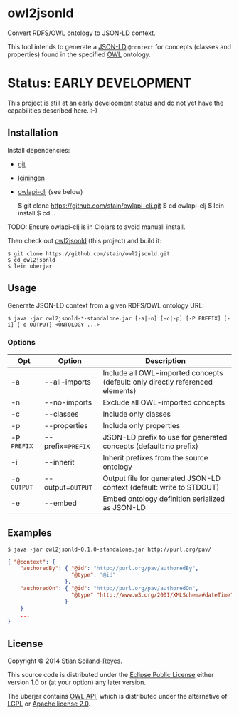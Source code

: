 # owl2jsonld

Convert RDFS/OWL ontology to JSON-LD context.

This tool intends to generate a [JSON-LD](http://www.w3.org/TR/json-ld/) `@context`
for concepts (classes and properties) found in the specified 
[OWL](http://www.w3.org/TR/owl2-primer/) ontology.


# Status: EARLY DEVELOPMENT

This project is still at an early development status and do not yet
have the capabilities described here. :-)


## Installation

Install dependencies:
 * [git](http://www.git-scm.com/)
 * [leiningen](http://leiningen.org/)
 * [owlapi-clj](https://github.com/stain/owlapi-clj) (see below)

    $ git clone https://github.com/stain/owlapi-clj.git
    $ cd owlapi-clj 
    $ lein install 
    $ cd ..

TODO: Ensure owlapi-clj is in Clojars to avoid manuall install.

Then check out [owl2jsonld](https://github.com/stain/owl2jsonld) (this project)
and build it:

    $ git clone https://github.com/stain/owl2jsonld.git
    $ cd owl2jsonld
    $ lein uberjar


## Usage

Generate JSON-LD context from a given RDFS/OWL ontology URL:

    $ java -jar owl2jsonld-*-standalone.jar [-a|-n] [-c|-p] [-P PREFIX] [-i] [-o OUTPUT] <ONTOLOGY ...>

### Options

| Opt| Option                      | Description
-----|-----------------------------|--------------------------
| -a | --all-imports               | Include all OWL-imported concepts (default: only directly referenced elements)
| -n | --no-imports                | Exclude all OWL-imported concepts
| -c | --classes                   | Include only classes
| -p | --properties                | Include only properties
| -P `PREFIX` | --prefix=`PREFIX`  | JSON-LD prefix to use for generated concepts (default: no prefix)
| -i | --inherit                   | Inherit prefixes from the source ontology
| -o `OUTPUT` | --output=`OUTPUT`  | Output file for generated JSON-LD context (default: write to STDOUT)
| -e | --embed                     | Embed ontology definition serialized as JSON-LD

## Examples

    $ java -jar owl2jsonld-0.1.0-standalone.jar http://purl.org/pav/

```json    
{ "@context": {
    "authoredBy": { "@id": "http://purl.org/pav/authoredBy",
                    "@type": "@id"
                  },
    "authoredOn": { "@id": "http://purl.org/pav/authoredOn",
                    "@type" "http://www.w3.org/2001/XMLSchema#dateTime"
                  }
    }
    ...
}
```

## License

Copyright © 2014 [Stian Soiland-Reyes](http://orcid.org/0000-0001-9842-9718).

This source code is distributed under the 
[Eclipse Public License](http://www.eclipse.org/legal/epl-v10.html) 
either version 1.0 or (at your option) any later version.

The uberjar contains [OWL API](http://owlapi.sourceforge.net/), which is
distributed under the alternative of [LGPL](http://www.gnu.org/licenses/lgpl)
or [Apache license 2.0](http://www.apache.org/licenses).
